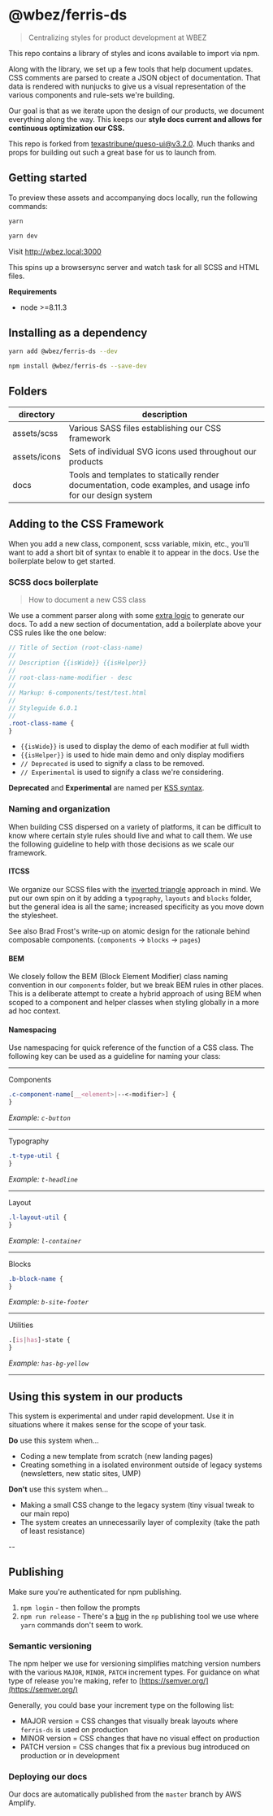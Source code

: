 # @wbez/ferris-ds

> Centralizing styles for product development at WBEZ

This repo contains a library of styles and icons available to import via npm.

Along with the library, we set up a few tools that help document updates. CSS comments are parsed to create a JSON object of documentation. That data is rendered with nunjucks to give us a visual representation of the various components and rule-sets we're building.

Our goal is that as we iterate upon the design of our products, we document everything along the way. This keeps our **style docs current and allows for continuous optimization our CSS.**

This repo is forked from [texastribune/queso-ui@v3.2.0](https://github.com/texastribune/queso-ui/releases/tag/v3.2.0). Much thanks and props for building out such a great base for us to launch from.

## Getting started

To preview these assets and accompanying docs locally, run the following commands:

```sh
yarn
```

```sh
yarn dev
```

Visit http://wbez.local:3000

This spins up a browsersync server and watch task for all SCSS and HTML files.

**Requirements**

- node >=8.11.3

## Installing as a dependency

```sh
yarn add @wbez/ferris-ds --dev
```

```sh
npm install @wbez/ferris-ds --save-dev
```

## Folders

| directory    | description                                                                                                 |
| ------------ | ----------------------------------------------------------------------------------------------------------- |
| assets/scss  | Various SASS files establishing our CSS framework                                                           |
| assets/icons | Sets of individual SVG icons used throughout our products                                                   |
| docs         | Tools and templates to statically render documentation, code examples, and usage info for our design system |

## Adding to the CSS Framework

When you add a new class, component, scss variable, mixin, etc., you'll want to add a short bit of syntax to enable it to appear in the docs. Use the boilerplate below to get started.

### SCSS docs boilerplate

> How to document a new CSS class

We use a comment parser along with some [extra logic](https://github.com/wbez/ferris-ds/blob/master/tasks/style-doc.js) to generate our docs. To add a new section of documentation, add a boilerplate above your CSS rules like the one below:

```scss
// Title of Section (root-class-name)
//
// Description {{isWide}} {{isHelper}}
//
// root-class-name-modifier - desc
//
// Markup: 6-components/test/test.html
//
// Styleguide 6.0.1
//
.root-class-name {
}
```

- `{{isWide}}` is used to display the demo of each modifier at full width
- `{{isHelper}}` is used to hide main demo and only display modifiers
- `// Deprecated` is used to signify a class to be removed.
- `// Experimental` is used to signify a class we're considering.

**Deprecated** and **Experimental** are named per [KSS syntax](https://warpspire.com/kss/syntax/).

### Naming and organization

When building CSS dispersed on a variety of platforms, it can be difficult to know where certain style rules should live and what to call them. We use the following guideline to help with those decisions as we scale our framework.

#### ITCSS

We organize our SCSS files with the [inverted triangle](https://www.xfive.co/blog/itcss-scalable-maintainable-css-architecture/) approach in mind. We put our own spin on it by adding a `typography`, `layouts` and `blocks` folder, but the general idea is all the same; increased specificity as you move down the stylesheet.

See also Brad Frost's write-up on atomic design for the rationale behind composable components. (`components` → `blocks` → `pages`)

#### BEM

We closely follow the BEM (Block Element Modifier) class naming convention in our `components` folder, but we break BEM rules in other places. This is a deliberate attempt to create a hybrid approach of using BEM when scoped to a component and helper classes when styling globally in a more ad hoc context.

#### Namespacing

Use namespacing for quick reference of the function of a CSS class. The following key can be used as a guideline for naming your class:

---

Components

```css
.c-component-name[__<element>|--<-modifier>] {
}
```

_Example: `c-button`_

---

Typography

```css
.t-type-util {
}
```

_Example: `t-headline`_

---

Layout

```css
.l-layout-util {
}
```

_Example: `l-container`_

---

Blocks

```css
.b-block-name {
}
```

_Example: `b-site-footer`_

---

Utilities

```css
.[is|has]-state {
}
```

_Example: `has-bg-yellow`_

---

## Using this system in our products

This system is experimental and under rapid development. Use it in situations where it makes sense for the scope of your task.

**Do** use this system when...

- Coding a new template from scratch (new landing pages)
- Creating something in a isolated environment outside of legacy systems (newsletters, new static sites, UMP)

**Don't** use this system when...

- Making a small CSS change to the legacy system (tiny visual tweak to our main repo)
- The system creates an unnecessarily layer of complexity (take the path of least resistance)

--

## Publishing

Make sure you're authenticated for npm publishing.

1. `npm login` - then follow the prompts
2. `npm run release` - There's a [bug](https://github.com/sindresorhus/np/issues/420#issuecomment-499273013) in the `np` publishing tool we use where `yarn` commands don't seem to work.

### Semantic versioning

The npm helper we use for versioning simplifies matching version numbers with the various `MAJOR`, `MINOR`, `PATCH` increment types. For guidance on what type of release you're making, refer to [https://semver.org/](https://semver.org/)

Generally, you could base your increment type on the following list:

- MAJOR version = CSS changes that visually break layouts where `ferris-ds` is used on production
- MINOR version = CSS changes that have no visual effect on production
- PATCH version = CSS changes that fix a previous bug introduced on production or in development

### Deploying our docs

Our docs are automatically published from the `master` branch by AWS Amplify.
